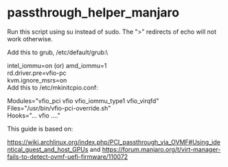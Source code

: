 # passthrough_helper_manjaro

Run this script using su instead of sudo. The ">" redirects of echo will not work otherwise. 


Add this to grub, /etc/default/grub:\

intel_iommu=on (or) amd_iommu=1\
rd.driver.pre=vfio-pc\
kvm.ignore_msrs=on\
Add this to /etc/mkinitcpio.conf:

Modules="vfio_pci vfio vfio_iommu_type1 vfio_virqfd"\
Files="/usr/bin/vfio-pci-override.sh"\
Hooks="... vfio ...."


This guide is based on: 

https://wiki.archlinux.org/index.php/PCI_passthrough_via_OVMF#Using_identical_guest_and_host_GPUs
and
https://forum.manjaro.org/t/virt-manager-fails-to-detect-ovmf-uefi-firmware/110072
